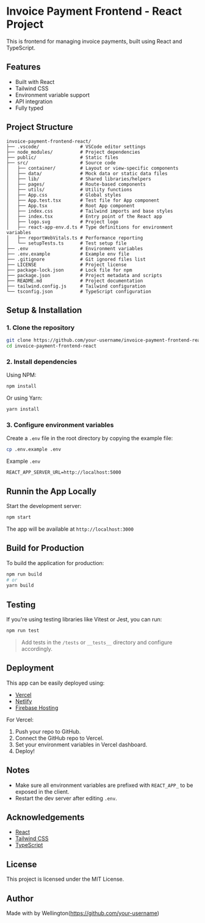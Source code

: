# Invoice Payment Frontend - React Project

This is frontend for managing invoice payments, built using React and TypeScript.

## Features

- Built with React
- Tailwind CSS
- Environment variable support
- API integration
- Fully typed

## Project Structure

```
invoice-payment-frontend-react/
├── .vscode/               # VSCode editor settings
├── node_modules/          # Project dependencies
├── public/                # Static files
├── src/                   # Source code
│   ├── container/         # Layout or view-specific components
│   ├── data/              # Mock data or static data files
│   ├── lib/               # Shared libraries/helpers
│   ├── pages/             # Route-based components
│   ├── utils/             # Utility functions
│   ├── App.css            # Global styles
│   ├── App.test.tsx       # Test file for App component
│   ├── App.tsx            # Root App component
│   ├── index.css          # Tailwind imports and base styles
│   ├── index.tsx          # Entry point of the React app
│   ├── logo.svg           # Project logo
│   ├── react-app-env.d.ts # Type definitions for environment variables
│   ├── reportWebVitals.ts # Performance reporting
│   └── setupTests.ts      # Test setup file
├── .env                   # Environment variables
├── .env.example           # Example env file
├── .gitignore             # Git ignored files list
├── LICENSE                # Project license
├── package-lock.json      # Lock file for npm
├── package.json           # Project metadata and scripts
├── README.md              # Project documentation
├── tailwind.config.js     # Tailwind configuration
└── tsconfig.json          # TypeScript configuration
```

## Setup & Installation

### 1. Clone the repository

```bash
git clone https://github.com/your-username/invoice-payment-frontend-react.git
cd invoice-payment-frontend-react
```

### 2. Install dependencies

Using NPM:

```bash
npm install
```

Or using Yarn:

```bash
yarn install
```

### 3. Configure environment variables

Create a `.env` file in the root directory by copying the example file:

```bash
cp .env.example .env
```

Example `.env`

```
REACT_APP_SERVER_URL=http://localhost:5000
```

## Runnin the App Locally

Start the development server:

```bash
npm start
```

The app will be available at `http://localhost:3000`

## Build for Production

To build the application for production:

```bash
npm run build
# or
yarn build
```

## Testing
If you're using testing libraries like Vitest or Jest, you can run:

```bash
npm run test
```

> Add tests in the `/tests` or `__tests__` directory and configure accordingly.

## Deployment

This app can be easily deployed using:
- [Vercel](https://vercel.com/)
- [Netlify](https://netlify.com/)
- [Firebase Hosting](https://firebase.google.com/docs/hosting)

For Vercel:

1. Push your repo to GitHub.
2. Connect the GitHub repo to Vercel.
3. Set your environment variables in Vercel dashboard.
4. Deploy!

## Notes

- Make sure all environment variables are prefixed with `REACT_APP_` to be exposed in the client.
- Restart the dev server after editing `.env`.

## Acknowledgements

- [React](https://reactjs.org/)
- [Tailwind CSS](https://tailwindcss.com/)
- [TypeScript](https://www.typescriptlang.org/)

## License

This project is licensed under the MIT License.

## Author

Made with by Wellington(https://github.com/your-username)
